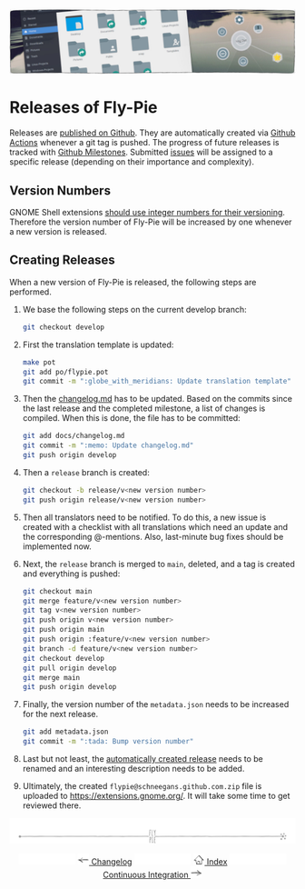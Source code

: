 <p align="center"> 
  <img src ="pics/banner-07.jpg" />
</p>

# Releases of Fly-Pie

Releases are [published on Github](https://github.com/Schneegans/Fly-Pie/releases).
They are automatically created via [Github Actions](https://github.com/Schneegans/Fly-Pie/actions) whenever a git tag is pushed.
The progress of future releases is tracked with [Github Milestones](https://github.com/Schneegans/Fly-Pie/milestones).
Submitted [issues](https://github.com/Schneegans/Fly-Pie/issues) will be assigned to a specific release (depending on their importance and complexity).

## Version Numbers

GNOME Shell extensions [should use integer numbers for their versioning](https://wiki.gnome.org/Projects/GnomeShell/Extensions/Writing#metadata.json_.28Required.29).
Therefore the version number of Fly-Pie will be increased by one whenever a new version is released.

## Creating Releases

When a new version of Fly-Pie is released, the following steps are performed.

1. We base the following steps on the current develop branch:
   ```bash
   git checkout develop
   ```
2. First the translation template is updated:
   ```bash
   make pot
   git add po/flypie.pot
   git commit -m ":globe_with_meridians: Update translation template"
   ```

3. Then the [changelog.md](https://github.com/Schneegans/Fly-Pie/blob/develop/docs/changelog.md) has to be updated.
Based on the commits since the last release and the completed milestone, a list of changes is compiled.
When this is done, the file has to be committed:
   ```bash
   git add docs/changelog.md
   git commit -m ":memo: Update changelog.md"
   git push origin develop
   ```

4. Then a `release` branch is created:
   ```bash
   git checkout -b release/v<new version number>
   git push origin release/v<new version number>
   ```

5. Then all translators need to be notified.
To do this, a new issue is created with a checklist with all translations which need an update and the corresponding @-mentions.
Also, last-minute bug fixes should be implemented now.

6. Next, the `release` branch is merged to `main`, deleted, and a tag is created and everything is pushed:
   ```bash
   git checkout main
   git merge feature/v<new version number>
   git tag v<new version number>
   git push origin v<new version number>
   git push origin main
   git push origin :feature/v<new version number>
   git branch -d feature/v<new version number>
   git checkout develop
   git pull origin develop
   git merge main
   git push origin develop
   ```

7. Finally, the version number of the `metadata.json` needs to be increased for the next release.
   ```bash
   git add metadata.json
   git commit -m ":tada: Bump version number"
   ```

8. Last but not least, the [automatically created release](https://github.com/Schneegans/Fly-Pie/releases) needs to be renamed and an interesting description needs to be added.

9. Ultimately, the created `flypie@schneegans.github.com.zip` file is uploaded to https://extensions.gnome.org/. It will take some time to get reviewed there.

<p align="center"><img src ="pics/hr.svg"/></p>

<p align="center">
  <img src="pics/nav-space.svg"/>
  <a href="changelog.md"><img src ="pics/left-arrow.png"/> Changelog</a>
  <img src="pics/nav-space.svg"/>
  <a href="../README.md#getting-started"><img src ="pics/home.png"/> Index</a>
  <img src="pics/nav-space.svg"/>
  <a href="continuous-integration.md">Continuous Integration <img src ="pics/right-arrow.png"/></a>
</p>
